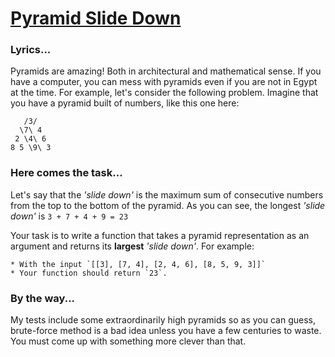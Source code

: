 # [Pyramid Slide Down](https://www.codewars.com/kata/pyramid-slide-down "https://www.codewars.com/kata/551f23362ff852e2ab000037")

### Lyrics...

Pyramids are amazing! Both in architectural and mathematical sense. If you have a computer, you can
mess with pyramids even if you are not in Egypt at the time. For example, let's consider the
following problem. Imagine that you have a pyramid built of numbers, like this one here:

```
   /3/
  \7\ 4 
 2 \4\ 6 
8 5 \9\ 3
```

### Here comes the task...

Let's say that the *'slide down'* is the maximum sum of consecutive numbers from the top to the
bottom of the pyramid. As you can see, the longest *'slide down'* is `3 + 7 + 4 + 9 = 23`

Your task is to write a function that takes a pyramid representation as an argument and returns its
__largest__ *'slide down'*. For example:

```
* With the input `[[3], [7, 4], [2, 4, 6], [8, 5, 9, 3]]`
* Your function should return `23`.
```

### By the way...

My tests include some extraordinarily high pyramids so as you can guess, brute-force method is a bad
idea unless you have a few centuries to waste. You must come up with something more clever than
that.